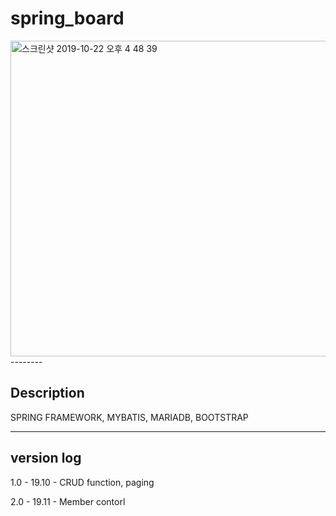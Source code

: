 # spring_board

<img width="505" alt="스크린샷 2019-10-22 오후 4 48 39" src="https://user-images.githubusercontent.com/54516329/67266845-18614d80-f4ec-11e9-8ab7-ee36169f00f9.png">
--------

Description
-------

SPRING FRAMEWORK, MYBATIS, MARIADB, BOOTSTRAP


------

version log
------

1.0 - 19.10 - CRUD function, paging

2.0 - 19.11 - Member contorl

